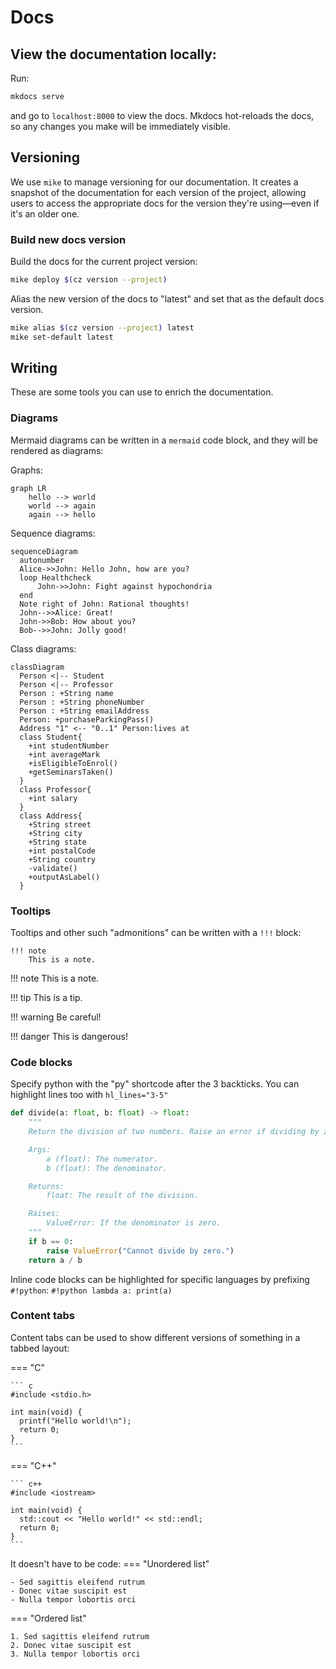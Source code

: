 # Docs

## View the documentation locally:
Run: 
```sh
mkdocs serve
```
and go to `localhost:8000` to view the docs. Mkdocs hot-reloads the docs, so any changes you make will be immediately visible.


## Versioning 
We use `mike` to manage versioning for our documentation. It creates a snapshot of the documentation for each version of the project, allowing users to access the appropriate docs for the version they're using—even if it's an older one.

### Build new docs version 
Build the docs for the current project version: 
```sh 
mike deploy $(cz version --project)
```

Alias the new version of the docs to "latest" and set that as the default docs version.
```sh
mike alias $(cz version --project) latest
mike set-default latest
```

## Writing 
These are some tools you can use to enrich the documentation. 

### Diagrams 
Mermaid diagrams can be written in a `mermaid` code block, and they will be rendered as diagrams: 

Graphs: 
```mermaid
graph LR
    hello --> world
    world --> again
    again --> hello
```

Sequence diagrams: 
``` mermaid
sequenceDiagram
  autonumber
  Alice->>John: Hello John, how are you?
  loop Healthcheck
      John->>John: Fight against hypochondria
  end
  Note right of John: Rational thoughts!
  John-->>Alice: Great!
  John->>Bob: How about you?
  Bob-->>John: Jolly good!
```

Class diagrams:
``` mermaid
classDiagram
  Person <|-- Student
  Person <|-- Professor
  Person : +String name
  Person : +String phoneNumber
  Person : +String emailAddress
  Person: +purchaseParkingPass()
  Address "1" <-- "0..1" Person:lives at
  class Student{
    +int studentNumber
    +int averageMark
    +isEligibleToEnrol()
    +getSeminarsTaken()
  }
  class Professor{
    +int salary
  }
  class Address{
    +String street
    +String city
    +String state
    +int postalCode
    +String country
    -validate()
    +outputAsLabel()  
  }
```
### Tooltips 

Tooltips and other such "admonitions" can be written with a `!!!` block:
```
!!! note
    This is a note.
```

!!! note
    This is a note.

!!! tip
    This is a tip.

!!! warning
    Be careful!

!!! danger
    This is dangerous!

### Code blocks 
Specify python with the "py" shortcode after the 3 backticks.
You can highlight lines too with `hl_lines="3-5"`

```py hl_lines="3-5"
def divide(a: float, b: float) -> float:
    """
    Return the division of two numbers. Raise an error if dividing by zero.

    Args:
        a (float): The numerator.
        b (float): The denominator.

    Returns:
        float: The result of the division.

    Raises:
        ValueError: If the denominator is zero.
    """
    if b == 0:
        raise ValueError("Cannot divide by zero.")
    return a / b
```

Inline code blocks can be highlighted for specific languages by prefixing `#!python`: `#!python lambda a: print(a)`

### Content tabs 
Content tabs can be used to show different versions of something in a tabbed layout:

=== "C"

    ``` c
    #include <stdio.h>

    int main(void) {
      printf("Hello world!\n");
      return 0;
    }
    ```

=== "C++"

    ``` c++
    #include <iostream>

    int main(void) {
      std::cout << "Hello world!" << std::endl;
      return 0;
    }
    ```

It doesn't have to be code: 
=== "Unordered list"

    - Sed sagittis eleifend rutrum
    - Donec vitae suscipit est
    - Nulla tempor lobortis orci

=== "Ordered list"

    1. Sed sagittis eleifend rutrum
    2. Donec vitae suscipit est
    3. Nulla tempor lobortis orci